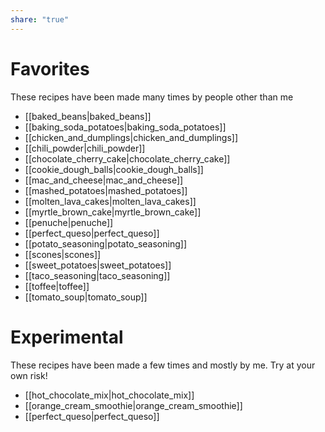 ```yaml
---
share: "true"
---
```


# Favorites
These recipes have been made many times by people other than me
- [[baked_beans|baked_beans]]<br>
- [[baking_soda_potatoes|baking_soda_potatoes]]<br>
- [[chicken_and_dumplings|chicken_and_dumplings]]<br>
- [[chili_powder|chili_powder]]<br>
- [[chocolate_cherry_cake|chocolate_cherry_cake]]<br>
- [[cookie_dough_balls|cookie_dough_balls]]<br>
- [[mac_and_cheese|mac_and_cheese]]<br>
- [[mashed_potatoes|mashed_potatoes]]<br>
- [[molten_lava_cakes|molten_lava_cakes]]<br>
- [[myrtle_brown_cake|myrtle_brown_cake]]<br>
- [[penuche|penuche]]<br>
- [[perfect_queso|perfect_queso]]<br>
- [[potato_seasoning|potato_seasoning]]<br>
- [[scones|scones]]<br>
- [[sweet_potatoes|sweet_potatoes]]<br>
- [[taco_seasoning|taco_seasoning]]<br>
- [[toffee|toffee]]<br>
- [[tomato_soup|tomato_soup]]<br>

# Experimental
These recipes have been made a few times and mostly by me. Try at your own risk!
- [[hot_chocolate_mix|hot_chocolate_mix]]<br>
- [[orange_cream_smoothie|orange_cream_smoothie]]<br>
- [[perfect_queso|perfect_queso]]<br>